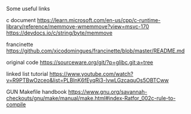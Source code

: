 Some useful links

c document
https://learn.microsoft.com/en-us/cpp/c-runtime-library/reference/memmove-wmemmove?view=msvc-170 
https://devdocs.io/c/string/byte/memmove 

francinette
https://github.com/xicodomingues/francinette/blob/master/README.md

original code
https://sourceware.org/git/?p=glibc.git;a=tree

linked list tutorial
https://www.youtube.com/watch?v=R9PTBwOzceo&list=PLBlnK6fEyqRi3-lvwLGzcaquOs5OBTCww 

GUN Makefile handbook
https://www.gnu.org/savannah-checkouts/gnu/make/manual/make.html#index-Ratfor_002c-rule-to-compile
